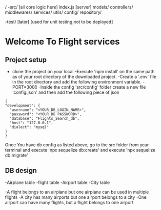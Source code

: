 /
  -src/   [all core logic here]
    index.js [server]
    models/
    controllers/
    middlewares/
    services/
    utils/
    config/
    repository/

  -test/   [later] [used for unit testing,not to be deployed]

  # Welcome To Flight services
  
  ## Project setup
  - clone the project on your local
  -Execute 'npm install' on the same path as of your root directory of the downloaded project.
  -Create a '.env' file in the root directory and add the following environment variable.
  -PORT=3000
  -Inside the config 'src/config' folder create a new file 'config.json' and then add the following piece of json

  ``````
  {
  "development": {
    "username": "<YOUR_DB_LOGIN_NAME>",
    "password": "<YOUR_DB_PASSWORD>",
    "database": "Flights_Search_db",
    "host": "127.0.0.1",
    "dialect": "mysql"
  }
}
  ``````


  Once You have db config as listed above, go to the src folder from your terminal and execute 'npx sequelize db:create'
  and execute 
  'npx sequelize db:migrate'

  ## DB design 
   -Airplane table
   -flight table
   -Airport table
   -City table


   -A flight belongs to an airplane but one airplane can be used in multiple flights
   -A city has many airports but one airport belongs to a city
   -One airport can have many flights, but a flight belongs to one airport